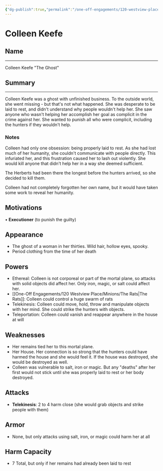 ```yaml
---
{"dg-publish":true,"permalink":"/one-off-engagements/120-westview-place/monster/colleen-keefe/","tags":["monster","120WestviewPlace","one-off"],"created":"2024-08-16T16:47:12.000-04:00","updated":"2025-02-19T08:28:29.111-05:00"}
---
```


# Colleen Keefe

## Name
---- 
Colleen Keefe
"The Ghost"

## Summary
---
Colleen Keefe was a ghost with unfinished business. To the outside world, she went missing - but that's not what happened. She was desperate to be laid to rest, and didn't understand why people wouldn't help her. She saw anyone who wasn't helping her accomplish her goal as complicit in the crime against her. She wanted to punish all who were complicit, including the hunters if they wouldn't help.


### Notes
Colleen had only one obsession: being properly laid to rest. As she had lost much of her humanity, she couldn't communicate with people directly. This infuriated her, and this frustration caused her to lash out violently.  She would kill anyone that didn't help her in a way she deemed sufficient. 

The Herberts had been there the longest before the hunters arrived, so she decided to kill them.

Colleen had not completely forgotten her own name, but it would have taken some work to reveal her humanity.

## Motivations
• **Executioner** (to punish the guilty)

## Appearance
- The ghost of a woman in her thirties. Wild hair, hollow eyes, spooky.
- Period clothing from the time of her death

## Powers
- Ethereal: Colleen is not corporeal or part of the mortal plane, so attacks with solid objects did affect her. Only iron, magic, or salt could affect her.
- [[One-Off Engagements/120 Westview Place/Minions/The Rats\|The Rats]]: Colleen could control a huge swarm of rats
- Telekinesis: Colleen could move, hold, throw and manipulate objects with her mind. She could strike the hunters with objects.
- Teleportation: Colleen could vanish and reappear anywhere in the house at will

## Weaknesses
- Her remains tied her to this mortal plane. 
- Her House. Her connection is so strong that the hunters could have harmed the house and she would feel it. If the house was destroyed, she would be destroyed as well.
- Colleen was vulnerable to salt, iron or magic. But any "deaths" after her first would not stick until she was properly laid to rest or her body destroyed. 

## Attacks
- **Telekinesis**: 2 to 4 harm close (she would grab objects and strike people with them)
## Armor
- None, but only attacks using salt, iron, or magic could harm her at all

## Harm Capacity
- 7 Total, but only if her remains had already been laid to rest




